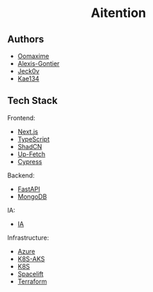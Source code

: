 
# <p align="center">Aitention</p>
  
## Authors
- [Oomaxime](https://github.com/Oomaxime)
- [Alexis-Gontier](https://github.com/Alexis-Gontier)
- [Jeck0v](https://github.com/Jeck0v)
- [Kae134](https://github.com/Kae134)

## Tech Stack
Frontend:
- [Next.js](https://nextjs.org/)
- [TypeScript](https://www.typescriptlang.org/)
- [ShadCN](https://ui.shadcn.com/)
- [Up-Fetch](https://github.com/L-Blondy/up-fetch?tab=readme-ov-file)
- [Cypress](https://www.cypress.io/)

Backend:
- [FastAPI](https://fastapi.tiangolo.com/)
- [MongoDB](https://www.mongodb.com/)

IA:
- [IA](https://github.com/Arhosseini77/SUM)

Infrastructure:
-  [Azure](https://azure.microsoft.com/fr-fr/products/devops)
- [K8S-AKS](https://azure.microsoft.com/fr-fr/products/kubernetes-service)
- [K8S](https://kubernetes.io/)
- [Spacelift](https://spacelift.io/)
- [Terraform](https://developer.hashicorp.com/terraform)

